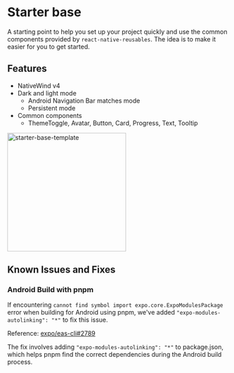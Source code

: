 # Starter base

A starting point to help you set up your project quickly and use the common components provided by `react-native-reusables`. The idea is to make it easier for you to get started.

## Features

- NativeWind v4
- Dark and light mode
  - Android Navigation Bar matches mode
  - Persistent mode
- Common components
  - ThemeToggle, Avatar, Button, Card, Progress, Text, Tooltip

<img src="https://github.com/mrzachnugent/react-native-reusables/assets/63797719/42c94108-38a7-498b-9c70-18640420f1bc"
     alt="starter-base-template"
     style="width:270px;" />

## Known Issues and Fixes

### Android Build with pnpm

If encountering `cannot find symbol import expo.core.ExpoModulesPackage` error when building for Android using pnpm, we've added `"expo-modules-autolinking": "*"` to fix this issue.

Reference: [expo/eas-cli#2789](https://github.com/expo/eas-cli/issues/2789)

The fix involves adding `"expo-modules-autolinking": "*"` to package.json, which helps pnpm find the correct dependencies during the Android build process.
